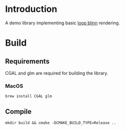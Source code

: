 # Introduction

A demo library implementing basic [loop blinn]() rendering.

# Build

## Requirements

CGAL and glm are required for building the library.

### MacOS

```
brew install CGAL glm
```

## Compile

```
mkdir build && cmake -DCMAKE_BUILD_TYPE=Release ..
```
